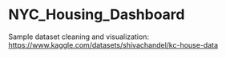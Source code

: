 # NYC_Housing_Dashboard

Sample dataset cleaning and visualization: https://www.kaggle.com/datasets/shivachandel/kc-house-data
